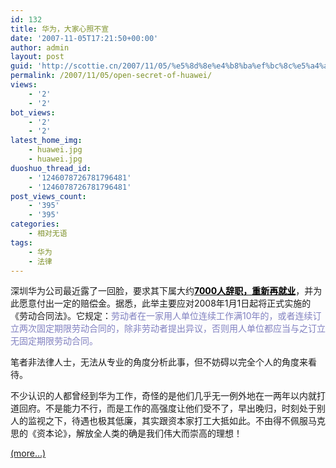```yaml
---
id: 132
title: 华为，大家心照不宣
date: '2007-11-05T17:21:50+00:00'
author: admin
layout: post
guid: 'http://scottie.cn/2007/11/05/%e5%8d%8e%e4%b8%ba%ef%bc%8c%e5%a4%a7%e5%ae%b6%e5%bf%83%e7%85%a7%e4%b8%8d%e5%ae%a3/'
permalink: /2007/11/05/open-secret-of-huawei/
views:
    - '2'
    - '2'
bot_views:
    - '2'
    - '2'
latest_home_img:
    - huawei.jpg
    - huawei.jpg
duoshuo_thread_id:
    - '1246078726781796481'
    - '1246078726781796481'
post_views_count:
    - '395'
    - '395'
categories:
    - 相对无语
tags:
    - 华为
    - 法律
---
```


深圳华为公司最近露了一回脸，要求其下属大约[<font color="#000000">**7000人辞职，重新再就业**</font>](http://opinion.people.com.cn/GB/6483824.html)，并为此愿意付出一定的赔偿金。据悉，此举主要应对2008年1月1日起将正式实施的《劳动合同法》。它规定：<font color="#8080c0">劳动者在一家用人单位连续工作满10年的，或者连续订立两次固定期限劳动合同的，除非劳动者提出异议，否则用人单位都应当与之订立无固定期限劳动合同。</font>

笔者非法律人士，无法从专业的角度分析此事，但不妨碍以完全个人的角度来看待。

不少认识的人都曾经到华为工作，奇怪的是他们几乎无一例外地在一两年以内就打道回府。不是能力不行，而是工作的高强度让他们受不了，早出晚归，时刻处于别人的监视之下，待遇也极其低廉，其实跟资本家打工大抵如此。不由得不佩服马克思的《资本论》，解放全人类的确是我们伟大而崇高的理想！

 [<span aria-label="Continue reading 华为，大家心照不宣">(more…)</span>](http://farbank.net/2007/11/05/open-secret-of-huawei/#more-132)